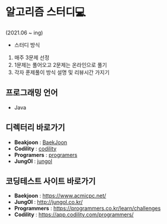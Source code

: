 # 알고리즘 스터디💻
(2021.06 ~ ing)
* 스터디 방식
1. 매주 3문제 선정
2. 1문제는 풀어오고 2문제는 온라인으로 풀기
3. 각자 푼제풀이 방식 설명 및 리뷰시간 가지기

## 프로그래밍 언어

* Java

## 디렉터리 바로가기

* **Beakjoon** : [BaekJoon](https://github.com/khj923265/algorithm/tree/main/src/BaekJoon)
* **Codility** : [codility](https://github.com/khj923265/algorithm/tree/main/src/codility)
* **Programers** : [programers](https://github.com/khj923265/algorithm/tree/main/src/programers)
* **JungOl** : [jungol](https://github.com/khj923265/algorithm/tree/main/src/jungol)

## 코딩테스트 사이트 바로가기

* **Baekjoon** : https://www.acmicpc.net/
* **JungOl** : http://jungol.co.kr/
* **Programmers** : https://programmers.co.kr/learn/challenges
* **Codility** : https://app.codility.com/programmers/

